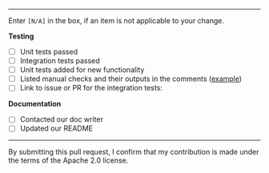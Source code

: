 <!-- Provide summary of changes -->

<!-- Issue number, if available. E.g. "Fixes #31", "Addresses #42, 77" -->

----
Enter `[N/A]` in the box, if an item is not applicable to your change.

**Testing**
- [ ] Unit tests passed
- [ ] Integration tests passed
- [ ] Unit tests added for new functionality
- [ ] Listed manual checks and their outputs in the comments ([example](https://github.com/aws/amazon-ecs-cli/pull/750#issuecomment-472623042))
- [ ] Link to issue or PR for the integration tests:

**Documentation**
- [ ] Contacted our doc writer
- [ ] Updated our README
----

By submitting this pull request, I confirm that my contribution is made under the terms of the Apache 2.0 license.
